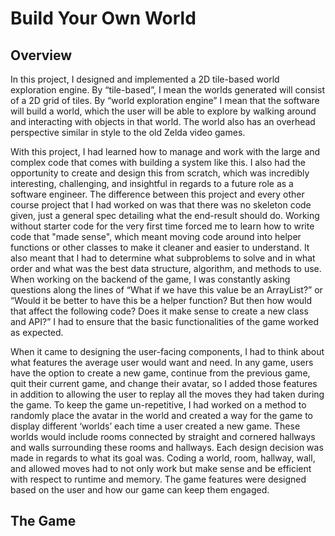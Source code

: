 # Build Your Own World

## Overview
In this project, I designed and implemented a 2D tile-based world exploration engine. By “tile-based”, I mean the worlds generated will consist of a 2D grid of tiles. By “world exploration engine” I mean that the software will build a world, which the user will be able to explore by walking around and interacting with objects in that world. The world also has an overhead perspective similar in style to the old Zelda video games.

With this project, I had learned how to manage and work with the large and complex code that comes with building a system like this. I also had the opportunity to create and design this from scratch, which was incredibly interesting, challenging, and insightful in regards to a future role as a software engineer. The difference between this project and every other course project that I had worked on was that there was no skeleton code given, just a general spec detailing what the end-result should do. Working without starter code for the very first time forced me to learn how to write code that "made sense", which meant moving code around into helper functions or other classes to make it cleaner and easier to understand. It also meant that I had to determine what subproblems to solve and in what order and what was the best data structure, algorithm, and methods to use. When working on the backend of the game, I was constantly asking questions along the lines of “What if we have this value be an ArrayList?” or “Would it be better to have this be a helper function? But then how would that affect the following code? Does it make sense to create a new class and API?” I had to ensure that the basic functionalities of the game worked as expected. 

When it came to designing the user-facing components, I had to think about what features the average user would want and need. In any game, users have the option to create a new game, continue from the previous game, quit their current game, and change their avatar, so I added those features in addition to allowing the user to replay all the moves they had taken during the game. To keep the game un-repetitive, I had worked on a method to randomly place the avatar in the world and created a way for the game to display different ‘worlds’ each time a user created a new game. These worlds would include rooms connected by straight and cornered hallways and walls surrounding these rooms and hallways. Each design decision was made in regards to what its goal was. Coding a world, room, hallway, wall, and allowed moves had to not only work but make sense and be efficient with respect to runtime and memory. The game features were designed based on the user and how our game can keep them engaged.

## The Game

